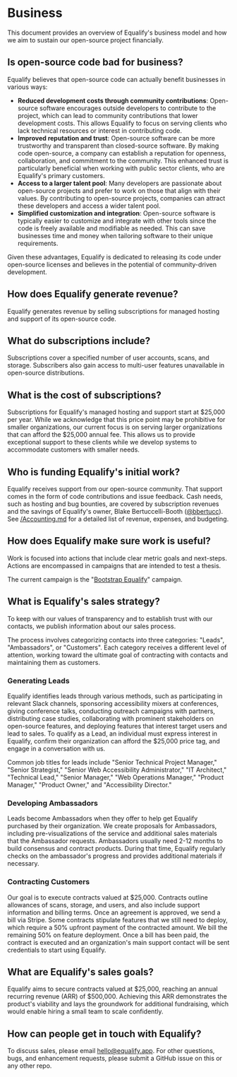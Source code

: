 # Business

This document provides an overview of Equalify's business model and how we aim to sustain our open-source project financially.

## Is open-source code bad for business?

Equalify believes that open-source code can actually benefit businesses in various ways:

- **Reduced development costs through community contributions**: Open-source software encourages outside developers to contribute to the project, which can lead to community contributions that lower development costs. This allows Equalify to focus on serving clients who lack technical resources or interest in contributing code.
- **Improved reputation and trust**: Open-source software can be more trustworthy and transparent than closed-source software. By making code open-source, a company can establish a reputation for openness, collaboration, and commitment to the community. This enhanced trust is particularly beneficial when working with public sector clients, who are Equalify's primary customers.
- **Access to a larger talent pool**: Many developers are passionate about open-source projects and prefer to work on those that align with their values. By contributing to open-source projects, companies can attract these developers and access a wider talent pool.
- **Simplified customization and integration**: Open-source software is typically easier to customize and integrate with other tools since the code is freely available and modifiable as needed. This can save businesses time and money when tailoring software to their unique requirements.

Given these advantages, Equalify is dedicated to releasing its code under open-source licenses and believes in the potential of community-driven development.

## How does Equalify generate revenue?

Equalify generates revenue by selling subscriptions for managed hosting and support of its open-source code.

## What do subscriptions include?

Subscriptions cover a specified number of user accounts, scans, and storage. Subscribers also gain access to multi-user features unavailable in open-source distributions.

## What is the cost of subscriptions?

Subscriptions for Equalify's managed hosting and support start at $25,000 per year. While we acknowledge that this price point may be prohibitive for smaller organizations, our current focus is on serving larger organizations that can afford the $25,000 annual fee. This allows us to provide exceptional support to these clients while we develop systems to accommodate customers with smaller needs.

## Who is funding Equalify's initial work?

Equalify receives support from our open-source community. That support comes in the form of code contributions and issue feedback. Cash needs, such as hosting and bug bounties, are covered by subscription revenues and the savings of Equalify's owner, Blake Bertuccelli-Booth ([@bbertucc](https://github.com/bbertucc)). See [/Accounting.md](/Accounting.md) for a detailed list of revenue, expenses, and budgeting.

## How does Equalify make sure work is useful?

Work is focused into actions that include clear metric goals and next-steps. Actions are encompassed in campaigns that are intended to test a thesis. 

The current campaign is the "[Bootstrap Equalify](/BootstrapEqualify.md)" campaign.

## What is Equalify's sales strategy?

To keep with our values of transparency and to establish trust with our contacts, we publish information about our sales process.

The process involves categorizing contacts into three categories: "Leads", "Ambassadors", or "Customers". Each category receives a different level of attention, working toward the ultimate goal of contracting with contacts and maintaining them as customers. 

### Generating Leads
Equalify identifies leads through various methods, such as participating in relevant Slack channels, sponsoring accessibility mixers at conferences, giving conference talks, conducting outreach campaigns with partners, distributing case studies, collaborating with prominent stakeholders on open-source features, and deploying features that interest target users and lead to sales. To qualify as a Lead, an individual must express interest in Equalify, confirm their organization can afford the $25,000 price tag, and engage in a conversation with us.

Common job titles for leads include "Senior Technical Project Manager," "Senior Strategist," "Senior Web Accessibility Administrator," "IT Architect," "Technical Lead," "Senior Manager," "Web Operations Manager," "Product Manager," "Product Owner," and "Accessibility Director."

### Developing Ambassadors
Leads become Ambassadors when they offer to help get Equalify purchased by their organization. We create proposals for Ambassadors, including pre-visualizations of the service and additional sales materials that the Ambassador requests. Ambassadors usually need 2-12 months to build consensus and contract products. During that time, Equalify regularly checks on the ambassador's progress and provides additional materials if necessary.

### Contracting Customers
Our goal is to execute contracts valued at $25,000. Contracts outline allowances of scans, storage, and users, and also include support information and billing terms. Once an agreement is approved, we send a bill via Stripe. Some contracts stipulate features that we still need to deploy, which require a 50% upfront payment of the contracted amount. We bill the remaining 50% on feature deployment. Once a bill has been paid, the contract is executed and an organization's main support contact will be sent credentials to start using Equalify.

## What are Equalify's sales goals?

Equalify aims to secure contracts valued at $25,000, reaching an annual recurring revenue (ARR) of $500,000. Achieving this ARR demonstrates the product's viability and lays the groundwork for additional fundraising, which would enable hiring a small team to scale confidently.

## How can people get in touch with Equalify?

To discuss sales, please email [hello@equalify.app](mailto:hello@equalify.app). For other questions, bugs, and enhancement requests, please submit a GitHub issue on this or any other repo.
